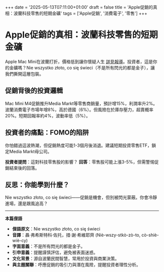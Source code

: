 +++
date = '2025-05-13T07:11:00+01:00'
draft = false
title = 'Apple促銷的真相：波蘭科技零售的短期金礦'
tags = ['Apple促銷', '消費電子', '零售']
+++

# Apple促銷的真相：波蘭科技零售的短期金礦

Apple Mac Mini在波蘭打折，價格低到讓你懷疑人生 [詳見報導](https://antyweb.pl/potezne-znizki-na-sprzet-apple-taniej-moze-juz-nie-byc)。投資者，這是你的金礦嗎？Nie wszystko złoto, co się świeci（不是所有閃光的都是金子），讓我們撕開這層包裝。

## 促銷背後的投資邏輯

Mac Mini M4促銷推升Media Markt等零售商銷量，預計增15%，利潤率升2%。波蘭消費電子市場年增8%，高於德國（6%）。但風險在於庫存壓力，超賣概率20%。短期回報率約4%，波動率低（5%）。

## 投資者的痛點：FOMO的陷阱

你怕錯過這波熱潮，但促銷熱度可能1-3個月後消退。建議短期投資零售ETF，鎖定Media Markt母公司。

**投資者提問**：這對科技零售股的影響？
**回答**：零售股可能上漲3-5%，但需警惕促銷結束後的回落。

## 反思：你能學到什麼？

Nie wszystko złoto, co się świeci——促銷是機會，但別被閃光蒙蔽。你會冷靜進場，還是跟風追高？

---

**本篇俚語**

- **俚語原文**：Nie wszystko złoto, co się świeci
- **音譯**：聶·弗希斯特科·佐托，措·謝·希維耶齊 (Niè-wszy-stkò-zò-to, cò-shiè-wiè-cy)
- **字面意義**：不是所有閃光的都是金子。
- **引申意義**：提醒謹慎評估，避免被表面迷惑。
- **文化背景**：源自波蘭民間智慧，常用於投資與商業決策。
- **與主題關聯**：呼應促銷的吸引力與潛在風險，提醒投資者理性分析。